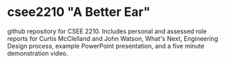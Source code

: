 # csee2210  "A Better Ear"
github repository for CSEE 2210. Includes personal and assessed role reports for Curtis McClelland and John Watson, What's Next, Engineering Design process, example PowerPoint presentation, and a five minute demonstration video. 
